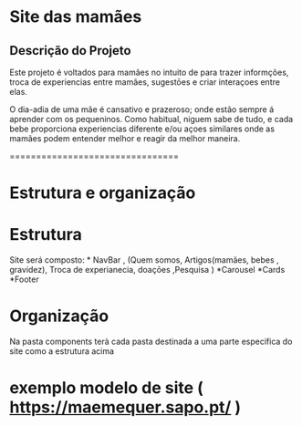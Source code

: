 # Site das mamães

## Descrição do Projeto
<p>Este projeto é voltados para mamães no intuito de para trazer informções, troca de experiencias entre mamães, sugestōes e criar interaçoes entre elas.</p>
<p>O dia-adia de uma mãe é cansativo e prazeroso; onde estão sempre á aprender com os pequeninos. Como habitual, niguem sabe de tudo, e cada bebe proporciona experiencias diferente e/ou açoes similares onde as mamães podem entender melhor e reagir da melhor maneira.</p>

================================ 

# Estrutura e organização
<h1>Estrutura</h1>
<p>
Site será composto:
* NavBar , (Quem somos, Artigos(mamães, bebes , gravidez), Troca de experianecia, doaçōes ,Pesquisa )
*Carousel
*Cards
*Footer
</p>
<h1>Organização</h1>

<p>
Na pasta components terà cada pasta destinada a uma parte especifica do site como a estrutura acima </p>

# exemplo modelo de site ( https://maemequer.sapo.pt/ )
